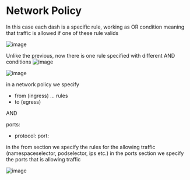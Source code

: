 # Network Policy

In this case each dash is a specific rule, working as OR condition meaning that traffic is allowed if one of these rule valids 

![image](https://user-images.githubusercontent.com/61785341/191751079-ab08925c-cb36-4f88-9169-ae4b715a6114.png)


Unlike the previous, now there is one rule specified with different AND conditions
![image](https://user-images.githubusercontent.com/61785341/191751295-c8dadede-9103-44ef-b86e-900e4b534bab.png)



![image](https://user-images.githubusercontent.com/61785341/191752613-c8ce3264-e3f4-42cb-9caa-9dd11bde23ac.png)

in a network policy we specify

- from (ingress) 
... rules
- to (egress)

AND

ports:
- protocol:
  port:

in the from section we specify the rules for the allowing traffic (namespaceselector, podselector, ips etc.)
in the ports section we specify the ports that is allowing traffic

![image](https://user-images.githubusercontent.com/61785341/201159219-31cc27db-d27d-4719-8c2f-fd196fd40092.png)

